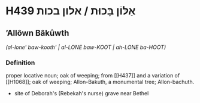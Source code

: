 # H439 אַלּוֹן בָּכוּת / אלון בכות

## ʼAllôwn Bâkûwth

_(al-lone' baw-kooth' | al-LONE baw-KOOT | ah-LONE ba-HOOT)_

### Definition

proper locative noun; oak of weeping; from [[H437]] and a variation of [[H1068]]; oak of weeping; Allon-Bakuth, a monumental tree; Allon-bachuth.

- site of Deborah's (Rebekah's nurse) grave near Bethel
